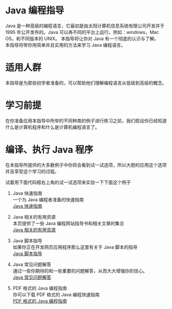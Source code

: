 # Java 编程指导  
Java 是一种高级的编程语言，它最初是由太阳计算机信息系统有限公司开发并于 1995 年公开发布的。Java 可以再不同的平台上运行，例如：windows，Mac OS，和不同版本的 UNIX。  本指导将让你对 Java 有一个彻底的认识与了解。  
本指导将带你用简单并且实用的方法来学习 Java 编程语言。  

# 适用人群  
本指导是为那些初学者准备的，可以帮助他们理解编程语言从低级到高级的概念。  

# 学习前提  
在你准备应用本指导中所举的不同种类的例子进行练习之前，我们假设你已经知道什么是计算机程序和什么是计算机编程语言了。  

# 编译、执行 Java 程序  
在本指导所提供的大多数例子中你将会看到试一试选项，所以大胆的应用这个选项并且享受这个学习的过程。  

试着用下面代码框右上角的试一试选项来实验一下下面这个例子  

1. Java 快速指南  
一个为 Java 编程者准备的快速指南  
[Java 快速指南](http://www.tutorialspoint.com/java/java_quick_guide.htm)  

2. Java 相关的有用资源  
本页提供了一些 Java 编程网站指导书和相关文章的集合  
[Java 相关的有用资源](http://www.tutorialspoint.com/java/java_useful_resources.htm)  

3. Java 脚本指导  
如果你正在开发网页应用程序那么这里有关于 Java 脚本的指导  
[Java 脚本指导](http://www.tutorialspoint.com/javascript/index.htm)  

4. Java 常见问题解答  
通过一些你期待的和一些重要的问题解答，从而大大增强你的信心。  
[Java 常见问题解答](http://www.tutorialspoint.com/java/java_interview_questions.htm)  

5. PDF 格式的 Java 编程指南  
你可以下载 PDF 格式的 Java 编程快速指南  
[PDF 格式的 Java 编程指南](http://www.tutorialspoint.com/java/java_pdf_version.htm)  
